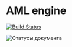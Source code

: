 # AML engine

[![Build Status](https://travis-ci.org/alfagen/aml-engine.svg?branch=master)](https://travis-ci.org/alfagen/aml-engine)



![Статусы документа](./blob/master/doc/aml_order_documents_workflow.png)
